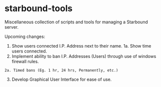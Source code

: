 starbound-tools
===============

Miscellaneous collection of scripts and tools for managing a Starbound server.

Upcoming changes:
  1. Show users connected I.P. Address next to their name.
    1a. Show time users connected.  
  2. Implement ability to ban I.P. Addresses (Users) through use of windows firewall rules. 
    
    2a. Timed bans (Eg. 1 hr, 24 hrs, Permanently, etc.)
  3. Develop Graphical User Interface for ease of use.
